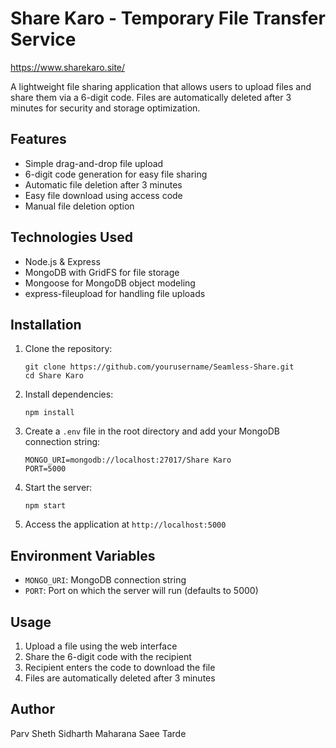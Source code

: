 # Share Karo - Temporary File Transfer Service
https://www.sharekaro.site/

A lightweight file sharing application that allows users to upload files and share them via a 6-digit code. Files are automatically deleted after 3 minutes for security and storage optimization.

## Features

- Simple drag-and-drop file upload
- 6-digit code generation for easy file sharing
- Automatic file deletion after 3 minutes
- Easy file download using access code
- Manual file deletion option

## Technologies Used

- Node.js & Express
- MongoDB with GridFS for file storage
- Mongoose for MongoDB object modeling
- express-fileupload for handling file uploads

## Installation

1. Clone the repository:
   ```
   git clone https://github.com/yourusername/Seamless-Share.git
   cd Share Karo
   ```

2. Install dependencies:
   ```
   npm install
   ```

3. Create a `.env` file in the root directory and add your MongoDB connection string:
   ```
   MONGO_URI=mongodb://localhost:27017/Share Karo
   PORT=5000
   ```

4. Start the server:
   ```
   npm start
   ```

5. Access the application at `http://localhost:5000`

## Environment Variables

- `MONGO_URI`: MongoDB connection string
- `PORT`: Port on which the server will run (defaults to 5000)

## Usage

1. Upload a file using the web interface
2. Share the 6-digit code with the recipient
3. Recipient enters the code to download the file
4. Files are automatically deleted after 3 minutes


## Author
Parv Sheth
Sidharth Maharana
Saee Tarde
